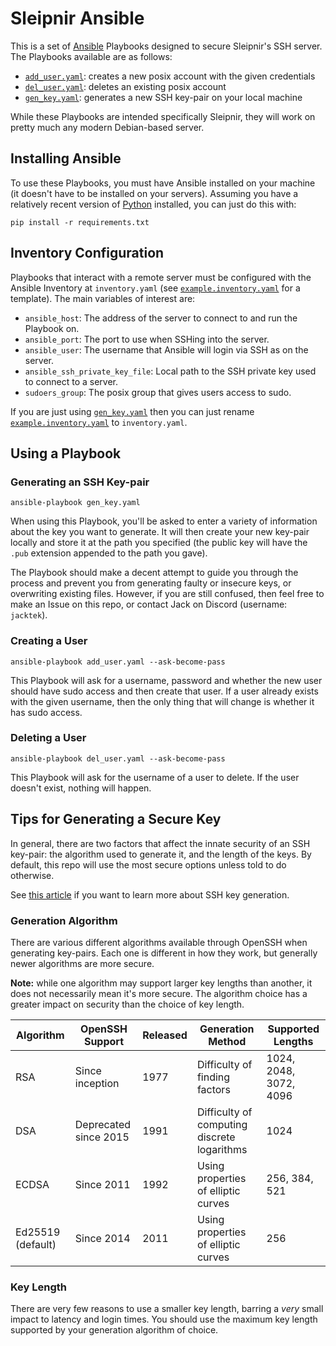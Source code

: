 # Sleipnir Ansible

This is a set of [Ansible](https://docs.ansible.com) Playbooks designed to secure Sleipnir's SSH server. The Playbooks available are as follows:

- [`add_user.yaml`](/add_user.yaml): creates a new posix account with the given credentials
- [`del_user.yaml`](/del_user.yaml): deletes an existing posix account
- [`gen_key.yaml`](/gen_key.yaml): generates a new SSH key-pair on your local machine

While these Playbooks are intended specifically Sleipnir, they will work on pretty much any modern Debian-based server.

## Installing Ansible

To use these Playbooks, you must have Ansible installed on your machine (it doesn't have to be installed on your servers). Assuming you have a relatively recent version of [Python](https://python.org) installed, you can just do this with:

```shell
pip install -r requirements.txt
```

## Inventory Configuration

Playbooks that interact with a remote server must be configured with the Ansible Inventory at `inventory.yaml` (see [`example.inventory.yaml`](/example.inventory.yaml) for a template). The main variables of interest are:

- `ansible_host`: The address of the server to connect to and run the Playbook on.
- `ansible_port`: The port to use when SSHing into the server.
- `ansible_user`: The username that Ansible will login via SSH as on the server.
- `ansible_ssh_private_key_file`: Local path to the SSH private key used to connect to a server.
- `sudoers_group`: The posix group that gives users access to sudo.

If you are just using [`gen_key.yaml`](/gen_key.yaml) then you can just rename [`example.inventory.yaml`](/example.inventory.yaml) to `inventory.yaml`.

## Using a Playbook

### Generating an SSH Key-pair

```shell
ansible-playbook gen_key.yaml
```

When using this Playbook, you'll be asked to enter a variety of information about the key you want to generate. It will then create your new key-pair locally and store it at the path you specified (the public key will have the `.pub` extension appended to the path you gave).

The Playbook should make a decent attempt to guide you through the process and prevent you from generating faulty or insecure keys, or overwriting existing files. However, if you are still confused, then feel free to make an Issue on this repo, or contact Jack on Discord (username: `jacktek`).

### Creating a User

```shell
ansible-playbook add_user.yaml --ask-become-pass
```

This Playbook will ask for a username, password and whether the new user should have sudo access and then create that user. If a user already exists with the given username, then the only thing that will change is whether it has sudo access.

### Deleting a User

```shell
ansible-playbook del_user.yaml --ask-become-pass
```

This Playbook will ask for the username of a user to delete. If the user doesn't exist, nothing will happen.

## Tips for Generating a Secure Key

In general, there are two factors that affect the innate security of an SSH key-pair: the algorithm used to generate it, and the length of the keys. By default, this repo will use the most secure options unless told to do otherwise.

See [this article](https://www.ssh.com/academy/ssh/keygen#choosing-an-algorithm-and-key-size) if you want to learn more about SSH key generation.

### Generation Algorithm

There are various different algorithms available through OpenSSH when generating key-pairs. Each one is different in how they work, but generally newer algorithms are more secure.

**Note:** while one algorithm may support larger key lengths than another, it does not necessarily mean it's more secure. The algorithm choice has a greater impact on security than the choice of key length.

| Algorithm         | OpenSSH Support       | Released | Generation Method                           | Supported Lengths      |
|-------------------|-----------------------|----------|---------------------------------------------|------------------------|
| RSA               | Since inception       | 1977     | Difficulty of finding factors               | 1024, 2048, 3072, 4096 |
| DSA               | Deprecated since 2015 | 1991     | Difficulty of computing discrete logarithms | 1024                   |
| ECDSA             | Since 2011            | 1992     | Using properties of elliptic curves         | 256, 384, 521          |
| Ed25519 (default) | Since 2014            | 2011     | Using properties of elliptic curves         | 256                    |

### Key Length

There are very few reasons to use a smaller key length, barring a *very* small impact to latency and login times. You should use the maximum key length supported by your generation algorithm of choice.